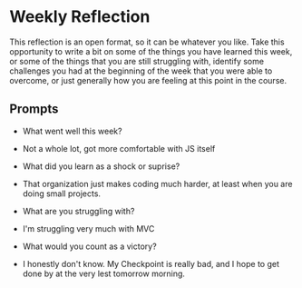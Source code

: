 # Weekly Reflection
This reflection is an open format, so it can be whatever you like. Take this opportunity to write a bit on some of the things you have learned this week, or some of the things that you are still struggling with, identify some challenges you had at the beginning of the week that you were able to overcome, or just generally how you are feeling at this point in the course.

## Prompts
- What went well this week?

- Not a whole lot, got more comfortable with JS itself

- What did you learn as a shock or suprise?

- That organization just makes coding much harder, at least when you are doing small projects.

- What are you struggling with?

- I'm struggling very much with MVC


- What would you count as a victory?

- I honestly don't know. My Checkpoint is really bad, and I hope to get done by at the very lest tomorrow morning.